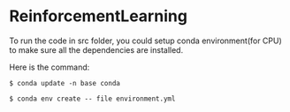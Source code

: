 # ReinforcementLearning

To run the code in src folder, you could setup conda environment(for CPU) to make sure all the dependencies are installed.

Here is the command:

`$ conda update -n base conda`

`$ conda env create -- file environment.yml`